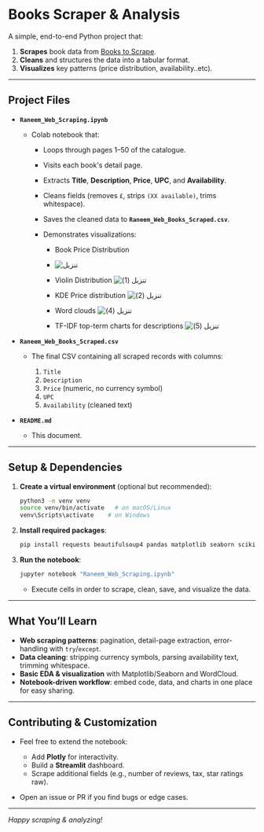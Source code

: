 # Books Scraper & Analysis

A simple, end-to-end Python project that:

1. **Scrapes** book data from [Books to Scrape](https://books.toscrape.com).
2. **Cleans** and structures the data into a tabular format.
3. **Visualizes** key patterns (price distribution, availability..etc).

---

## Project Files

* **`Raneem_Web_Scraping.ipynb`**

  * Colab notebook that:

    * Loops through pages 1–50 of the catalogue.
    * Visits each book's detail page.
    * Extracts **Title**, **Description**, **Price**, **UPC**, and **Availability**.
    * Cleans fields (removes `£`, strips `(XX available)`, trims whitespace).
    * Saves the cleaned data to **`Raneem_Web_Books_Scraped.csv`**.
    * Demonstrates visualizations:

      * Book Price Distribution
      * ![تنزيل](https://github.com/user-attachments/assets/cde9f553-8b58-4821-98eb-886b8d67a592)

      * Violin Distribution
        ![تنزيل (1)](https://github.com/user-attachments/assets/084b32e6-dab4-4928-8741-dd5c91886b17)

      * KDE Price distribution
        ![تنزيل (2)](https://github.com/user-attachments/assets/0afa96ee-67fd-4e5c-93a8-592d7f9b8a9b)

      * Word clouds
 ![تنزيل (4)](https://github.com/user-attachments/assets/3d872c5c-9790-4f11-bcb3-8c3ea3dab155)

      * TF-IDF top-term charts for descriptions
![تنزيل (5)](https://github.com/user-attachments/assets/043e08b1-13f2-48a9-b626-36bbda43b64e)

* **`Raneem_Web_Books_Scraped.csv`**

  * The final CSV containing all scraped records with columns:

    1. `Title`
    2. `Description`
    3. `Price` (numeric, no currency symbol)
    4. `UPC`
    5. `Availability` (cleaned text)

* **`README.md`**

  * This document.

---

## Setup & Dependencies

1. **Create a virtual environment** (optional but recommended):

   ```bash
   python3 -m venv venv
   source venv/bin/activate   # on macOS/Linux
   venv\Scripts\activate    # on Windows
   ```

2. **Install required packages**:

   ```bash
   pip install requests beautifulsoup4 pandas matplotlib seaborn scikit-learn wordcloud
   ```

3. **Run the notebook**:

   ```bash
   jupyter notebook "Raneem_Web_Scraping.ipynb"
   ```

   * Execute cells in order to scrape, clean, save, and visualize the data.

---

## What You’ll Learn

* **Web scraping patterns**: pagination, detail-page extraction, error-handling with `try`/`except`.
* **Data cleaning**: stripping currency symbols, parsing availability text, trimming whitespace.
* **Basic EDA & visualization** with Matplotlib/Seaborn and WordCloud.
* **Notebook-driven workflow**: embed code, data, and charts in one place for easy sharing.

---

## Contributing & Customization

* Feel free to extend the notebook:

  * Add **Plotly** for interactivity.
  * Build a **Streamlit** dashboard.
  * Scrape additional fields (e.g., number of reviews, tax, star ratings raw).
* Open an issue or PR if you find bugs or edge cases.

---

*Happy scraping & analyzing!*
